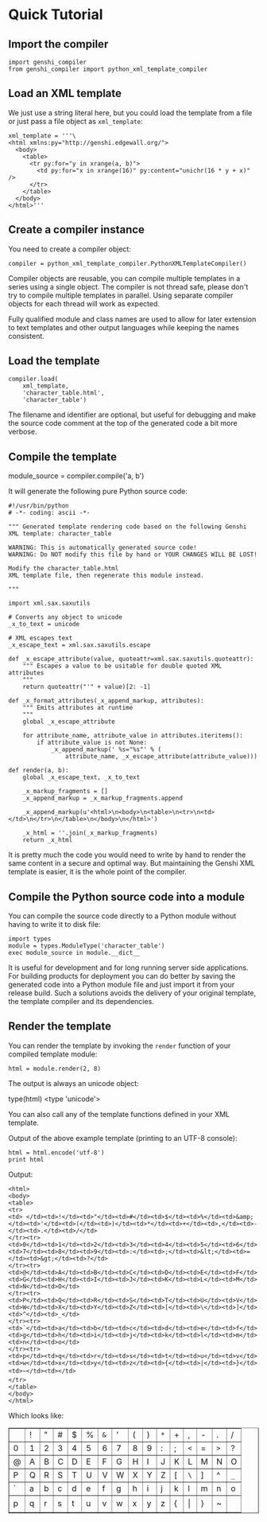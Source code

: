 # Quick Tutorial #

## Import the compiler ##

```
import genshi_compiler
from genshi_compiler import python_xml_template_compiler
```

## Load an XML template ##

We just use a string literal here, but you could load the template from a file or just pass a file object as `xml_template`:

```
xml_template = '''\
<html xmlns:py="http://genshi.edgewall.org/">
  <body>
    <table>
      <tr py:for="y in xrange(a, b)">
        <td py:for="x in xrange(16)" py:content="unichr(16 * y + x)" />
      </tr>
    </table>
  </body>
</html>'''
```

## Create a compiler instance ##

You need to create a compiler object:

```
compiler = python_xml_template_compiler.PythonXMLTemplateCompiler()
```

Compiler objects are reusable, you can compile multiple templates in a series using a single object. The compiler is not thread safe, please don't try to compile multiple templates in parallel. Using separate compiler objects for each thread will work as expected.

Fully qualified module and class names are used to allow for later extension to text templates and other output languages while keeping the names consistent.

## Load the template ##

```
compiler.load(
    xml_template,
    'character_table.html',
    'character_table')
```

The filename and identifier are optional, but useful for debugging and make the source code comment at the top of the generated code a bit more verbose.

## Compile the template ##

module\_source = compiler.compile('a, b')

It will generate the following pure Python source code:

```
#!/usr/bin/python
# -*- coding: ascii -*-

""" Generated template rendering code based on the following Genshi
XML template: character_table

WARNING: This is automatically generated source code!
WARNING: Do NOT modify this file by hand or YOUR CHANGES WILL BE LOST!

Modify the character_table.html
XML template file, then regenerate this module instead.

"""

import xml.sax.saxutils

# Converts any object to unicode
_x_to_text = unicode

# XML escapes text
_x_escape_text = xml.sax.saxutils.escape

def _x_escape_attribute(value, quoteattr=xml.sax.saxutils.quoteattr):
    """ Escapes a value to be usitable for double quoted XML attributes
    """
    return quoteattr("'" + value)[2: -1]

def _x_format_attributes(_x_append_markup, attributes):
    """ Emits attributes at runtime
    """
    global _x_escape_attribute

    for attribute_name, attribute_value in attributes.iteritems():
        if attribute_value is not None:
            _x_append_markup(' %s="%s"' % (
                attribute_name, _x_escape_attribute(attribute_value)))

def render(a, b):
    global _x_escape_text, _x_to_text
    
    _x_markup_fragments = []
    _x_append_markup = _x_markup_fragments.append
    
    _x_append_markup(u'<html>\n<body>\n<table>\n<tr>\n<td></td>\n</tr>\n</table>\n</body>\n</html>')
    
    _x_html = ''.join(_x_markup_fragments)
    return _x_html
```

It is pretty much the code you would need to write by hand to render the same content in a secure and optimal way. But maintaining the Genshi XML template is easier, it is the whole point of the compiler.

## Compile the Python source code into a module ##

You can compile the source code directly to a Python module without having to write it to disk file:

```
import types
module = types.ModuleType('character_table')
exec module_source in module.__dict__
```

It is useful for development and for long running server side applications. For building products for deployment you can do better by saving the generated code into a Python module file and just import it from your release build. Such a solutions avoids the delivery of your original template, the template compiler and its dependencies.

## Render the template ##

You can render the template by invoking the `render` function of your compiled template module:

```
html = module.render(2, 8)
```

The output is always an unicode object:

type(html)
<type 'unicode'>

You can also call any of the template functions defined in your XML template.

Output of the above example template (printing to an UTF-8 console):

```
html = html.encode('utf-8')
print html
```

Output:

```
<html>
<body>
<table>
<tr>
<td> </td><td>!</td><td>"</td><td>#</td><td>$</td><td>%</td><td>&amp;</td><td>'</td><td>(</td><td>)</td><td>*</td><td>+</td><td>,</td><td>-</td><td>.</td><td>/</td>
</tr><tr>
<td>0</td><td>1</td><td>2</td><td>3</td><td>4</td><td>5</td><td>6</td><td>7</td><td>8</td><td>9</td><td>:</td><td>;</td><td>&lt;</td><td>=</td><td>&gt;</td><td>?</td>
</tr><tr>
<td>@</td><td>A</td><td>B</td><td>C</td><td>D</td><td>E</td><td>F</td><td>G</td><td>H</td><td>I</td><td>J</td><td>K</td><td>L</td><td>M</td><td>N</td><td>O</td>
</tr><tr>
<td>P</td><td>Q</td><td>R</td><td>S</td><td>T</td><td>U</td><td>V</td><td>W</td><td>X</td><td>Y</td><td>Z</td><td>[</td><td>\</td><td>]</td><td>^</td><td>_</td>
</tr><tr>
<td>`</td><td>a</td><td>b</td><td>c</td><td>d</td><td>e</td><td>f</td><td>g</td><td>h</td><td>i</td><td>j</td><td>k</td><td>l</td><td>m</td><td>n</td><td>o</td>
</tr><tr>
<td>p</td><td>q</td><td>r</td><td>s</td><td>t</td><td>u</td><td>v</td><td>w</td><td>x</td><td>y</td><td>z</td><td>{</td><td>|</td><td>}</td><td>~</td><td></td>
</tr>
</table>
</body>
</html>
```

Which looks like:

<table cellpadding='2' border='1' cellspacing='0'>
<tr>
<td> </td><td>!</td><td>"</td><td>#</td><td>$</td><td>%</td><td><code>&amp;</code></td><td>'</td><td>(</td><td>)</td><td><code>*</code></td><td>+</td><td>,</td><td>-</td><td>.</td><td>/</td>
</tr><tr>
<td>0</td><td>1</td><td>2</td><td>3</td><td>4</td><td>5</td><td>6</td><td>7</td><td>8</td><td>9</td><td>:</td><td>;</td><td><code>&lt;</code></td><td>=</td><td><code>&gt;</code></td><td>?</td>
</tr><tr>
<td>@</td><td>A</td><td>B</td><td>C</td><td>D</td><td>E</td><td>F</td><td>G</td><td>H</td><td>I</td><td>J</td><td>K</td><td>L</td><td>M</td><td>N</td><td>O</td>
</tr><tr>
<td>P</td><td>Q</td><td>R</td><td>S</td><td>T</td><td>U</td><td>V</td><td>W</td><td>X</td><td>Y</td><td>Z</td><td>[</td><td><code>\</code></td><td>]</td><td>^</td><td><code>_</code></td>
</tr><tr>
<td>`</td><td>a</td><td>b</td><td>c</td><td>d</td><td>e</td><td>f</td><td>g</td><td>h</td><td>i</td><td>j</td><td>k</td><td>l</td><td>m</td><td>n</td><td>o</td>
</tr><tr>
<td>p</td><td>q</td><td>r</td><td>s</td><td>t</td><td>u</td><td>v</td><td>w</td><td>x</td><td>y</td><td>z</td><td>{</td><td>|</td><td>}</td><td>~</td><td></td>
</tr>
</table>